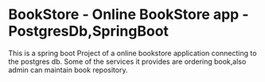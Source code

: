 # BookStore - Online BookStore app - PostgresDb,SpringBoot

This is a spring boot Project of a online bookstore application connecting to the postgres db. Some of the services 
it provides are ordering book,also admin can maintain book repository.
